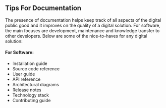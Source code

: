 ## Tips For Documentation
The presence of documentation helps keep track of all aspects of the digital public good and it improves on the quality of a digital solution. For software, the main focuses are development, maintenance and knowledge transfer to other developers. Below are some of the nice-to-haves for any digital solution:

#### For Software:
* Installation guide 
* Source code reference
* User guide
* API reference
* Architectural diagrams
* Release notes
* Technology stack
* Contributing guide
